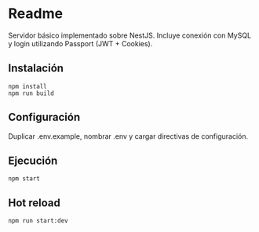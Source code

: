 # Readme

Servidor básico implementado sobre NestJS.
Incluye conexión con MySQL y login utilizando Passport (JWT + Cookies).

## Instalación

```
npm install
npm run build
```

## Configuración

Duplicar .env.example, nombrar .env y cargar directivas de configuración.

## Ejecución

```
npm start
```

## Hot reload

```
npm run start:dev
```
